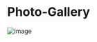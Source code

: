 # Photo-Gallery
![image](https://github.com/KingSD0/Photo-Gallery/assets/93257057/4b8be371-d571-4891-bb81-e486ca0273cc)
